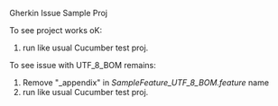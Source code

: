 Gherkin Issue Sample Proj

To see project works oK: 
 1. run like usual Cucumber test proj.

To see issue with UTF_8_BOM remains: 
 1. Remove "_appendix" in _SampleFeature_UTF_8_BOM.feature_ name
 2. run like usual Cucumber test proj.

